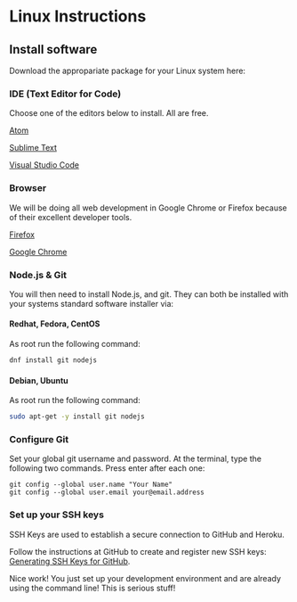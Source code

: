 # Linux Instructions

## Install software

Download the appropariate package for your
Linux system here:

### IDE (Text Editor for Code)
Choose one of the editors below to install.  All are free.

[Atom](https://atom.io)

[Sublime Text](http://www.sublimetext.com/)

[Visual Studio Code](https://code.visualstudio.com/)

### Browser
We will be doing all web development in Google Chrome or Firefox because of their excellent developer tools.

[Firefox](https://www.mozilla.org/en-US/)

[Google Chrome](https://www.google.com/intl/en-US/chrome/browser/)

### Node.js & Git

You will then need to install Node.js, and git.  They can both be
installed with your systems standard software installer via:


#### Redhat, Fedora, CentOS

As root run the following command:

```bash
dnf install git nodejs
```

#### Debian, Ubuntu

As root run the following command:

```bash
sudo apt-get -y install git nodejs
```

### Configure Git

Set your global git username and password. At the terminal, type the following two commands. Press enter after each one:

	git config --global user.name "Your Name"
	git config --global user.email your@email.address

### Set up your SSH keys

SSH Keys are used to establish a secure connection to GitHub and Heroku.

Follow the instructions at GitHub to create and register new SSH keys: [Generating SSH Keys for GitHub](https://help.github.com/articles/generating-a-new-ssh-key-and-adding-it-to-the-ssh-agent/).

Nice work! You just set up your development environment and are already using the command line! This is serious stuff!
